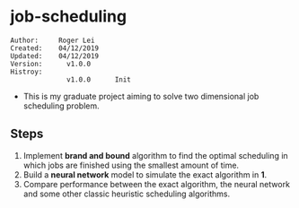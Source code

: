 # job-scheduling

    Author:     Roger Lei  
    Created:    04/12/2019  
    Updated:    04/12/2019  
    Version:      v1.0.0  
    Histroy:
                  v1.0.0      Init
              
* This is my graduate project aiming to solve two dimensional job scheduling problem.
## Steps
1. Implement **brand and bound** algorithm to find the optimal scheduling in which jobs are finished using the smallest amount of time.
2. Build a **neural network** model to simulate the exact algorithm in **1**.
3. Compare performance between the exact algorithm, the neural network and some other classic heuristic scheduling algorithms.

